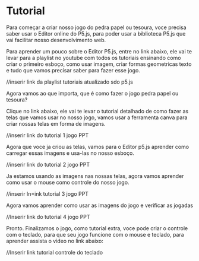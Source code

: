 # Tutorial

Para começar a criar nosso jogo do pedra papel ou tesoura, voce precisa saber usar o Editor online do P5.js, para poder usar a biblioteca P5.js que vai facilitar nosso desenvolvimento web.

Para aprender um pouco sobre o Editor P5.js, entre no link abaixo, ele vai te levar para a playlist no youtube com todos os tutoriais ensinando como criar o primeiro esboço, como usar imagem, criar formas geometricas texto e tudo que vamos precisar saber para fazer esse jogo.

//inserir link da playlist tutoriais atualizado sdo p5.js

Agora vamos ao que importa, que é como fazer o jogo pedra papel ou tesoura?

Clique no link abaixo, ele vai te levar o tutorial detalhado de como fazer as telas que vamos usar no nosso jogo, vamos usar a ferramenta canva para criar nossas telas em forma de imagens.

//inserir link do tutorial 1 jogo PPT

Agora que voce ja criou as telas, vamos para o Editor p5.js aprender como carregar essas imagens e usa-las no nosso esboço.

//inserir link do tutorial 2 jogo PPT

Ja estamos usando as imagens nas nossas telas, agora vamos aprender como usar o mouse como controle do nosso jogo.

//inserir ln=ink tutorial 3 jogo PPT

Agora vamos aprender como usar as imagens do jogo e verificar as jogadas

//Inserir link do tutorial 4 jogo PPT

Pronto. 
Finalizamos o jogo, como tutorial extra, voce pode criar o controle com o teclado, para que seu jogo funcione com o mouse e teclado, para aprender assista o video no link abaixo: 

//Inserir link tutorial controle do teclado

